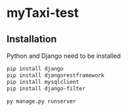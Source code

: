 # myTaxi-test

## Installation

Python and Django need to be installed

```bash
pip install django
pip install djangorestframework
pip install mysqlclient
pip install django-filter

py manage.py runserver
```
